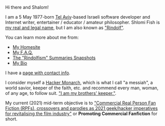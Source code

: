 Hi there and Shalom!

I am a 5 May 1977-born [Tel Aviv](https://en.wikipedia.org/wiki/Tel_Aviv)-based
Israeli software developer and Internet writer,
entertainer / educator / amateur philosopher. Shlomi Fish is
[my real and legal name](https://www.shlomifish.org/meta/FAQ/your_name.xhtml),
but I am also known as ["Rindolf"](https://www.shlomifish.org/me/rindolf/).

You can learn more about me from:

* [My Homesite](https://www.shlomifish.org/)
* [My F.A.Q.](https://www.shlomifish.org/meta/FAQ/)
* [The "Rindolfism" Summaries Snapshots](https://www.shlomifish.org/philosophy/philosophy/#summaries_of_my_philosophy)
* [My Bio](https://www.shlomifish.org/personal.html)

I have a [page with contact info](https://www.shlomifish.org/me/contact-me/).

I consider myself a [Hacker Monarch](https://www.shlomifish.org/philosophy/philosophy/putting-cards-on-the-table-2019-2020/#hacker-monarchs),
which is what I call "a messiah", a world savior, keeper of the faith, etc.
and recommend every man, woman, of any age, to follow suit.
["I am my brothers' keeper."](https://en.wikipedia.org/wiki/Cain_and_Abel).

My current (2021) mid-term objective is to ["Commercial Real Person Fan Fiction (RPFs), crossovers and parodies as 2021 geek/hacker imperatives for revitalising the film industry"](https://www.shlomifish.org/philosophy/culture/case-for-commercial-fan-fiction/) or **Promoting Commercial Fanfiction** for short.

